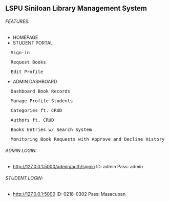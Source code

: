 ## LSPU Siniloan Library Management System
                                                        
###### FEATURES:
* HOMEPAGE
* STUDENT PORTAL
<pre>  Sign-in </pre>
<pre>  Request Books </pre>
<pre>  Edit Profile </pre>
* ADMIN DASHBOARD
<pre>  Dashboard Book Records </pre>
<pre>  Manage Profile Students </pre>
<pre>  Categories ft. CRUD </pre>
<pre>  Authors ft. CRUD </pre>
<pre>  Books Entries w/ Search System </pre>
<pre>  Monitoring Book Requests with Approve and Decline History</pre>

###### ADMIN LOGIN:
* http://127.0.0.1:5000/admin/auth/signin
ID: admin
Pass: admin

###### STUDENT LOGIN:
* http://127.0.0.1:5000
ID: 0218-0302
Pass: Masacupan
